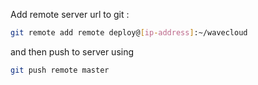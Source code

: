 Add remote server url to git :

```sh
git remote add remote deploy@[ip-address]:~/wavecloud
```

and then push to server using

```sh
git push remote master
```
